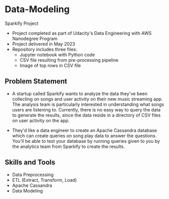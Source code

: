 # Data-Modeling
Sparkify Project

- Project completed as part of Udacity's Data Engineering with AWS Nanodegree Program
- Project delivered in May 2023
- Repository includes three files:
  - Jupyter notebook with Python code
  - CSV file resulting from pre-processing pipeline
  - Image of top rows in CSV file

## Problem Statement
- A startup called Sparkify wants to analyze the data they've been collecting on songs and user activity on their new music streaming app. The analysis team is particularly interested in understanding what songs users are listening to. Currently, there is no easy way to query the data to generate the results, since the data reside in a directory of CSV files on user activity on the app.

- They'd like a data engineer to create an Apache Cassandra database which can create queries on song play data to answer the questions. You'll be able to test your database by running queries given to you by the analytics team from Sparkify to create the results.

## Skills and Tools
- Data Preprocessing
- ETL (Extract, Transform, Load)
- Apache Cassandra
- Data Modeling
